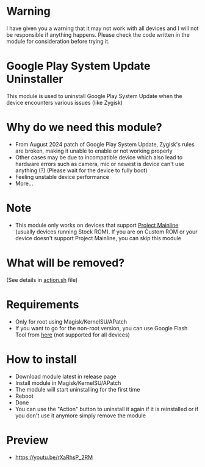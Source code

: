 # Warning
I have given you a warning that it may not work with all devices and I will not be responsible if anything happens. Please check the code written in the module for consideration before trying it.

# Google Play System Update Uninstaller

This module is used to uninstall Google Play System Update when the device encounters various issues (like Zygisk)

# Why do we need this module?
- From August 2024 patch of Google Play System Update, Zygisk's rules are broken, making it unable to enable or not working properly
- Other cases may be due to incompatible device which also lead to hardware errors such as camera, mic or newest is device can't use anything (?) (Please wait for the device to fully boot)
- Feeling unstable device performance
- More...

# Note
- This module only works on devices that support [Project Mainline](https://source.android.com/docs/core/ota/modular-system) (usually devices running Stock ROM). If you are on Custom ROM or your device doesn't support Project Mainline, you can skip this module

# What will be removed?
(See details in [action.sh](https://github.com/daoquan1002/GPSU-Uninstaller/blob/main/action.sh) file)

# Requirements
- Only for root using Magisk/KernelSU/APatch
- If you want to go for the non-root version, you can use Google Flash Tool from [here](https://flash.android.com/tools/google_play_system_update_rollbacks) (not supported for all devices)

# How to install
- Download module latest in release page
- Install module in Magisk/KernelSU/APatch
- The module will start uninstalling for the first time
- Reboot
- Done
- You can use the "Action" button to uninstall it again if it is reinstalled or if you don't use it anymore simply remove the module

# Preview
- https://youtu.be/rXaRhsP_2RM

